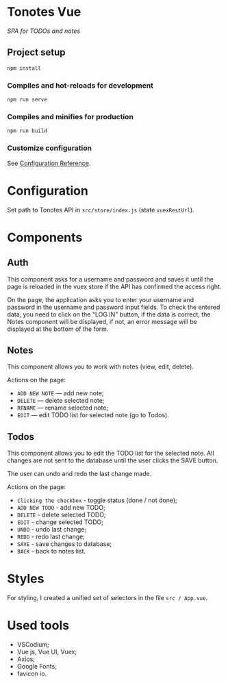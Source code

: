 # Tonotes Vue

_SPA for TODOs and notes_

## Project setup

```
npm install
```

### Compiles and hot-reloads for development

```
npm run serve
```

### Compiles and minifies for production

```
npm run build
```

### Customize configuration

See [Configuration Reference](https://cli.vuejs.org/config/).

# Configuration

Set path to Tonotes API in `src/store/index.js` (state `vuexRestUrl`).

# Components

## Auth

This component asks for a username and password and saves it until the page is reloaded in the vuex store if the API has confirmed the access right.

On the page, the application asks you to enter your username and password in the username and password input fields. To check the entered data, you need to click on the "LOG IN" button, if the data is correct, the Notes component will be displayed, if not, an error message will be displayed at the bottom of the form.

## Notes

This component allows you to work with notes (view, edit, delete).

Actions on the page:

- `ADD NEW NOTE` — add new note;
- `DELETE` — delete selected note;
- `RENAME` — rename selected note;
- `EDIT` — edit TODO list for selected note (go to Todos).

## Todos

This component allows you to edit the TODO list for the selected note. All changes are not sent to the database until the user clicks the SAVE button.

The user can undo and redo the last change made.

Actions on the page:

- `Clicking the checkbox` - toggle status (done / not done);
- `ADD NEW TODO` - add new TODO;
- `DELETE` - delete selected TODO;
- `EDIT` - change selected TODO;
- `UNDO` - undo last change;
- `REDO` - redo last change;
- `SAVE` - save changes to database;
- `BACK` - back to notes list.

# Styles

For styling, I created a unified set of selectors in the file `src / App.vue`.

# Used tools

- VSCodium;
- Vue js, Vue UI, Vuex;
- Axios;
- Google Fonts;
- favicon io.
